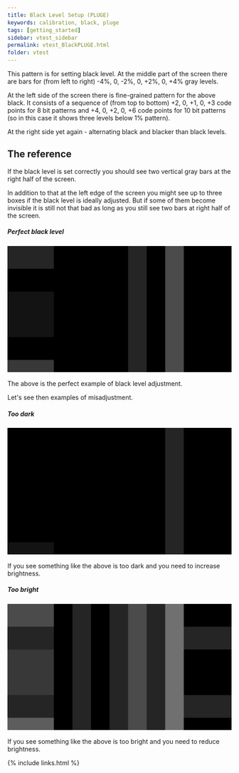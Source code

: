 ```yaml
---
title: Black Level Setup (PLUGE)
keywords: calibration, black, pluge
tags: [getting_started]
sidebar: vtest_sidebar
permalink: vtest_BlackPLUGE.html
folder: vtest
---
```


This pattern is for setting black level.
At the middle part of the screen there are bars for (from left to right) -4%, 0, -2%, 0, +2%, 0, +4% gray levels.

At the left side of the screen there is fine-grained pattern for the above black.
It consists of a sequence of (from top to bottom) +2, 0, +1, 0, +3 code points for 8 bit patterns and +4, 0, +2, 0, +6 code points for 10 bit patterns (so in this case it shows three levels below 1% pattern).

At the right side yet again - alternating black and blacker than black levels.

## The reference

If the black level is set correctly you should see two vertical gray bars at the right half of the screen.

In addition to that at the left edge of the screen you might see up to three boxes if the black level is ideally adjusted.
But if some of them become invisible it is still not that bad as long as you still see two bars at right half of the screen.

##### Perfect black level
![10bit](images/vtest/BlackPLUGE.png)

The above is the perfect example of black level adjustment.

Let's see then examples of misadjustment.

##### Too dark
![10bit](images/vtest/BlackPLUGEdark.png)

If you see something like the above is too dark and you need to increase brightness.

##### Too bright
![10bit](images/vtest/BlackPLUGEbright.png)

If you see something like the above is too bright and you need to reduce brightness.

{% include links.html %}
